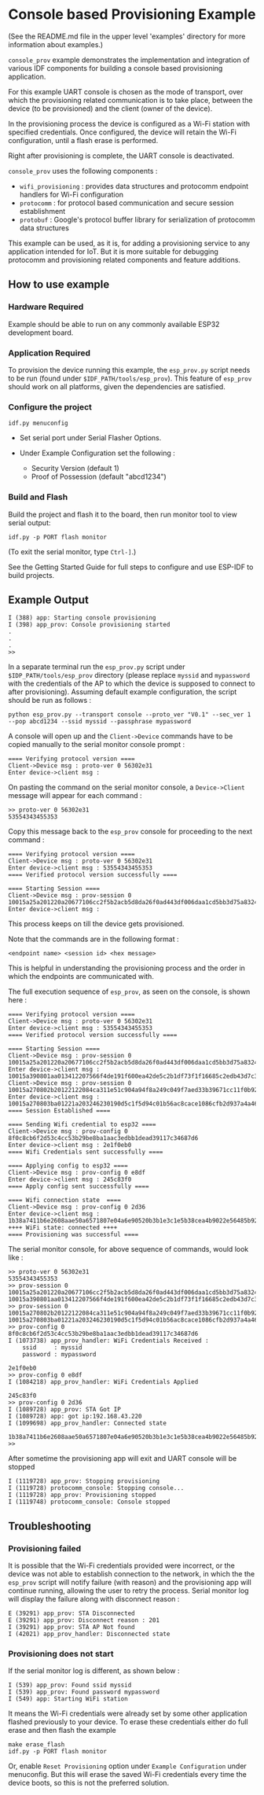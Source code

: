 # Console based Provisioning Example

(See the README.md file in the upper level 'examples' directory for more information about examples.)

`console_prov` example demonstrates the implementation and integration of various IDF components for building a console based provisioning application.

For this example UART console is chosen as the mode of transport, over which the provisioning related communication is to take place, between the device (to be provisioned) and the client (owner of the device).

In the provisioning process the device is configured as a Wi-Fi station with specified credentials. Once configured, the device will retain the Wi-Fi configuration, until a flash erase is performed.

Right after provisioning is complete, the UART console is deactivated.

`console_prov` uses the following components :
* `wifi_provisioning` : provides data structures and protocomm endpoint handlers for Wi-Fi configuration
* `protocomm` : for protocol based communication and secure session establishment
* `protobuf` : Google's protocol buffer library for serialization of protocomm data structures

This example can be used, as it is, for adding a provisioning service to any application intended for IoT. But it is more suitable for debugging protocomm and provisioning related components and feature additions.

## How to use example

### Hardware Required

Example should be able to run on any commonly available ESP32 development board.

### Application Required

To provision the device running this example, the `esp_prov.py` script needs to be run (found under `$IDF_PATH/tools/esp_prov`). This feature of `esp_prov` should work on all platforms, given the dependencies are satisfied.

### Configure the project

```
idf.py menuconfig
```

* Set serial port under Serial Flasher Options.

* Under Example Configuration set the following :
    * Security Version (default 1)
    * Proof of Possession (default "abcd1234")

### Build and Flash

Build the project and flash it to the board, then run monitor tool to view serial output:

```
idf.py -p PORT flash monitor
```

(To exit the serial monitor, type ``Ctrl-]``.)

See the Getting Started Guide for full steps to configure and use ESP-IDF to build projects.

## Example Output

```
I (388) app: Starting console provisioning
I (398) app_prov: Console provisioning started
.
.
.
>>
```

In a separate terminal run the `esp_prov.py` script under `$IDP_PATH/tools/esp_prov` directory (please replace `myssid` and `mypassword` with the credentials of the AP to which the device is supposed to connect to after provisioning). Assuming default example configuration, the script should be run as follows :

```
python esp_prov.py --transport console --proto_ver "V0.1" --sec_ver 1 --pop abcd1234 --ssid myssid --passphrase mypassword
```

A console will open up and the `Client->Device` commands have to be copied manually to the serial monitor console prompt :

```
==== Verifying protocol version ====
Client->Device msg : proto-ver 0 56302e31
Enter device->client msg :
```

On pasting the command on the serial monitor console, a `Device->Client` message will appear for each command :

```
>> proto-ver 0 56302e31
53554343455353
```

Copy this message back to the `esp_prov` console for proceeding to the next command :

```
==== Verifying protocol version ====
Client->Device msg : proto-ver 0 56302e31
Enter device->client msg : 53554343455353
==== Verified protocol version successfully ====

==== Starting Session ====
Client->Device msg : prov-session 0 10015a25a201220a20677106cc2f5b2acb5d8da26f0ad443df006daa1cd5bb3d75a8324d81ec5ef970
Enter device->client msg :
```

This process keeps on till the device gets provisioned.

Note that the commands are in the following format :

```
<endpoint name> <session id> <hex message>
```

This is helpful in understanding the provisioning process and the order in which the endpoints are communicated with.

The full execution sequence of `esp_prov`, as seen on the console, is shown here :

```
==== Verifying protocol version ====
Client->Device msg : proto-ver 0 56302e31
Enter device->client msg : 53554343455353
==== Verified protocol version successfully ====

==== Starting Session ====
Client->Device msg : prov-session 0 10015a25a201220a20677106cc2f5b2acb5d8da26f0ad443df006daa1cd5bb3d75a8324d81ec5ef970
Enter device->client msg : 10015a390801aa013412207566f4de191f600ea42de5c2b1df73f1f16685c2edb43d7c3ffc83d6b81ff61b1a103db6476536a88db10b7e0a172d4adef8
Client->Device msg : prov-session 0 10015a270802b20122122084ca311e51c904a94f8a249c049f7aed33b39671cc11f0b92b15b299ef5653b7
Enter device->client msg : 10015a270803ba01221a203246230190d5c1f5d94c01b56ac8cace1086cfb2d937a4a46cb6c79db7a35a8b
==== Session Established ====

==== Sending Wifi credential to esp32 ====
Client->Device msg : prov-config 0 8f0c8cb6f2d53c4cc53b29be8ba1aac3edbb1dead39117c34687d6
Enter device->client msg : 2e1f0eb0
==== Wifi Credentials sent successfully ====

==== Applying config to esp32 ====
Client->Device msg : prov-config 0 e8df
Enter device->client msg : 245c83f0
==== Apply config sent successfully ====

==== Wifi connection state  ====
Client->Device msg : prov-config 0 2d36
Enter device->client msg : 1b38a7411b6e2608aae50a6571807e04a6e90520b3b1e3c1e5b38cea4b9022e56485b92ff84289df218311972a42eb
++++ WiFi state: connected ++++
==== Provisioning was successful ====
```

The serial monitor console, for above sequence of commands, would look like :

```
>> proto-ver 0 56302e31
53554343455353
>> prov-session 0 10015a25a201220a20677106cc2f5b2acb5d8da26f0ad443df006daa1cd5bb3d75a8324d81ec5ef970
10015a390801aa013412207566f4de191f600ea42de5c2b1df73f1f16685c2edb43d7c3ffc83d6b81ff61b1a103db6476536a88db10b7e0a172d4adef8
>> prov-session 0 10015a270802b20122122084ca311e51c904a94f8a249c049f7aed33b39671cc11f0b92b15b299ef5653b7
10015a270803ba01221a203246230190d5c1f5d94c01b56ac8cace1086cfb2d937a4a46cb6c79db7a35a8b
>> prov-config 0 8f0c8cb6f2d53c4cc53b29be8ba1aac3edbb1dead39117c34687d6
I (1073738) app_prov_handler: WiFi Credentials Received :
    ssid     : myssid
    password : mypassword

2e1f0eb0
>> prov-config 0 e8df
I (1084218) app_prov_handler: WiFi Credentials Applied

245c83f0
>> prov-config 0 2d36
I (1089728) app_prov: STA Got IP
I (1089728) app: got ip:192.168.43.220
I (1099698) app_prov_handler: Connected state

1b38a7411b6e2608aae50a6571807e04a6e90520b3b1e3c1e5b38cea4b9022e56485b92ff84289df218311972a42eb
>>
```

After sometime the provisioning app will exit and UART console will be stopped

```
I (1119728) app_prov: Stopping provisioning
I (1119728) protocomm_console: Stopping console...
I (1119728) app_prov: Provisioning stopped
I (1119748) protocomm_console: Console stopped
```

## Troubleshooting

### Provisioning failed

It is possible that the Wi-Fi credentials provided were incorrect, or the device was not able to establish connection to the network, in which the the `esp_prov` script will notify failure (with reason) and the provisioning app will continue running, allowing the user to retry the process. Serial monitor log will display the failure along with disconnect reason :

```
E (39291) app_prov: STA Disconnected
E (39291) app_prov: Disconnect reason : 201
I (39291) app_prov: STA AP Not found
I (42021) app_prov_handler: Disconnected state
```

### Provisioning does not start

If the serial monitor log is different, as shown below :

```
I (539) app_prov: Found ssid myssid
I (539) app_prov: Found password mypassword
I (549) app: Starting WiFi station
```

It means the Wi-Fi credentials were already set by some other application flashed previously to your device. To erase these credentials either do full erase and then flash the example

```
make erase_flash
idf.py -p PORT flash monitor
```

Or, enable `Reset Provisioning` option under `Example Configuration` under menuconfig. But this will erase the saved Wi-Fi credentials every time the device boots, so this is not the preferred solution.
